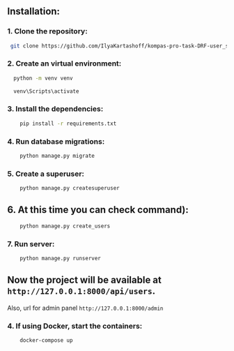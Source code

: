## Installation:
### 1. Clone the repository:
   ```bash
    git clone https://github.com/IlyaKartashoff/kompas-pro-task-DRF-user_selection.git
```
    
### 2. Create an virtual environment:

  ```bash
    python -m venv venv
    
    venv\Scripts\activate    
  ```
### 3. Install the dependencies:
```bash
    pip install -r requirements.txt
```
### 4. Run database migrations:
```bash
    python manage.py migrate
```
### 5. Create a superuser:
```bash
    python manage.py createsuperuser
```
## 6. At this time you can check command):
```bash
    python manage.py create_users
```
### 7. Run server:
```bash
    python manage.py runserver
```
## Now the project will be available at `http://127.0.0.1:8000/api/users`.
Also, url for admin panel `http://127.0.0.1:8000/admin` 

### 4. If using Docker, start the containers:
```bash
    docker-compose up
```
## 




